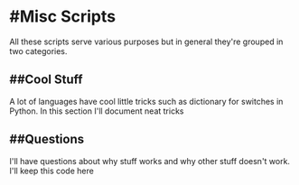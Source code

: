 #Misc Scripts
=====
All these scripts serve various purposes but in general they're grouped in two categories.

##Cool Stuff
-----
A lot of languages have cool little tricks such as dictionary for switches in Python. In this section I'll document neat tricks

##Questions
-----
I'll have questions about why stuff works and why other stuff doesn't work. I'll keep this code here